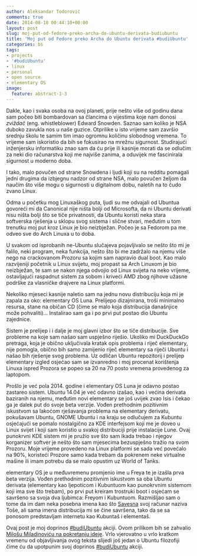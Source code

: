 ```yaml
---
author: Aleksandar Todorović
comments: true
date: 2014-08-18 00:44:10+00:00
layout: post
slug: moj-put-od-fedore-preko-archa-do-ubuntu-derivata-budiubuntu
title: 'Moj put od Fedore preko Archa do Ubuntu derivata #budiUbuntu'
categories: bs
tags:
- projects
- '#budiUbuntu'
- linux
- personal
- open source
- elementary OS
image:
  feature: abstract-1-3
---
```


Dakle, kao i svaka osoba na ovoj planeti, prije nešto više od godinu dana sam počeo biti bombardovan sa člancima o vijestima koje nam donosi _zviždač_ (eng. whistleblower) Edward Snowden. Saznao sam koliko je NSA duboko zavukla nos u naše guzice. Otprilike u isto vrijeme sam završio srednju školu te samim tim imao ogromnu količinu slobodnog vremena. To vrijeme sam iskoristio da bih se fokusirao na mrežnu sigurnost. Studirajući inženjersku informatiku znao sam da ću prije ili kasnije morati da se odlučim za neki dio računarstva koji me najviše zanima, a oduvijek me fascinirala sigurnost u moderno doba.

I tako, malo povučen od strane Snowdena i ljudi koji su na redditu pomagali jedni drugima da izbjegnu nadzor od strane NSA, malo povučen željom da naučim što više mogu o sigurnosti u digitalnom dobu, naletih na to čudo zvano Linux.

Odma u početku mog Linuxaškog puta, ljudi su me odvajali od Ubuntua govoreći mi da Canonical nije ništa bolji od Microsofta, da ni Ubuntu derivati nisu ništa bolji što se tiče privatnosti, da Ubuntu koristi neka stara softverska rješenja u sklopu svog sistema i slične stvari, međutim u tom trenutku moj put kroz Linux je bio neizbježan. Počeo je sa Fedorom pa me odveo sve do Arch Linuxa u to doba.

U svakom od isprobanih ne-Ubuntu slučajeva pojavljivalo se nešto što mi je falilo, neki program, neka funkcija, nešto što bi me zadržalo na njemu više nego na crackovanom Prozoru sa kojim sam napravio dual boot. Kao malo razvijeniji početnik u Linux svijetu, moj propast sa Arch Linuxom je bio neizbježan, te sam se nakon njega odvojio od Linux svijeta na neko vrijeme, ostavljajući raspadnut sistem za sobom i kriveći AMD zbog njihove užasne podrške za vlasničke drajvere na Linux platformi.

Nekoliko mjeseci kasnije naletio sam na jednu novu distribuciju koja mi je zapala za oko: elementary OS Luna. Prelijepo dizajnirana, troši minimalno resursa, stane na običan CD (čime se malo koja distribucija današnjice može pohvaliti)... Instalirao sam ga i po prvi put postao dio Ubuntu zajednice.

Sistem je prelijep i i dalje je moj glavni izbor što se tiče distribucije. Sve probleme na koje sam našao sam uspješno riješio. Ukoliko mi DuckDuckGo pretraga, koja je obično uključivala kratak opis problema i riječ elementary, nije pomogla, obično bih samo zamijenio riječ elementary sa riječi Ubuntu i našao bih rješenje svog problema. Uz odličan Ubuntu repozitorij i prelijep elementary izgled osjećao sam se izvanredno i moj procenat korištenja Linuxa ispred Prozora se popeo sa 20 na 70 posto vremena provedenog za laptopom.

Prošlo je već pola 2014. godine i elementary OS Luna je odavno postao zastareo sistem. Ubuntu 14.04 je već odavno izašao, kao i većina derivata baziranih na njemu, međutim novi elementary se još uvijek zvao Isis i čekao ga je dalek put do svoje beta verzije. Vođen prethodnim pozitivnim iskustvom sa lakoćom rješavanja problema na elementary derivatu, pokušavam Ubuntu, GNOME Ubuntu i na kraju se odlučujem za Kubuntu osjećajući se pomalo nostalgično za KDE interfejsom koji me je doveo u Linux svijet i koji sam koristio u svakoj distribuciji prije instalacije Lune. Ovaj punokrvni KDE sistem mi je pružio sve što sam ikada trebao i njegov korganizer softver je nešto što sam mjesecima bezuspješno tražio na svom Prozoru. Moje vrijeme provedeno na Linux platformi se sada već povećalo na 90%, koristeći Prozore samo kada trebam da pokrenem neke virtualne mašine ili imam potrebu da se malo opustim uz World of Tanks.

elementary OS je u međuvremenu promjenio ime u Freya te je izašla prva beta verzija. Vođen prethodnim pozitivnim iskustvom sa oba Ubuntu derivata (elementary kao ljepoticom i Kubuntuom kao punokrvnim sistemom koji ima sve što trebam), po prvi put kreiram trostruki boot i osjećam se savršeno sa svoja dva ljubimca: Freyom i Kubuntuom. Razmišljao sam o tome da im dam neka posebna imena kao što [Savesna](http://savesna.wordpress.com/2014/06/17/tosa-mali-al-ubuntu-udoban/) svoj računar naziva Toše, ali sama imena distribucija mi se čine savršena, tako da se sa ponosom predstavljam internetu kao Kubuntaš i elementaš.

Ovaj post je moj doprinos [#budiUbuntu](https://twitter.com/search?&q=%23budiUbuntu) akciji. Ovom prilikom bih se zahvalio [Milošu Miladinoviću na pokretanju ideje](http://www.milosmiladinovic.com/2014/06/ubuntu-filozofija-nacin-zivota-koji-inspirise-budiubuntu/). Vrlo vjerovatno u vrlo kratkom vremenu od objavljivanja ovog teksta slijedi još jedan o Ubuntu filozofiji čime ću da upotpunim svoj doprinos [#budiUbuntu](https://twitter.com/search?&q=%23budiUbuntu) akciji.
